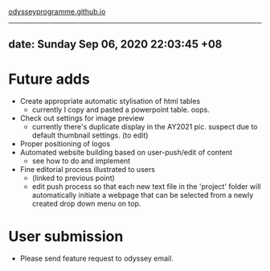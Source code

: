 [odysseyprogramme.github.io](https://odysseyprogramme.github.io/)



---
date: Sunday Sep 06, 2020 22:03:45 +08
---

# Future adds
- Create appropriate automatic stylisation of html tables
	- currently I copy and pasted a powerpoint table. oops.
- Check out settings for image preview
	- currently there's duplicate display in the AY2021 pic. suspect due to default thumbnail settings. (to edit)
- Proper positioning of logos
- Automated website building based on user-push/edit of content
	- see how to do and implement
- Fine editorial process illustrated to users
	- (linked to previous point)
	- edit push process so that each new text file in the 'project' folder will automatically initiate a webpage that can be selected from a newly created drop down menu on top. 

# User submission
- Please send feature request to odyssey email. 


